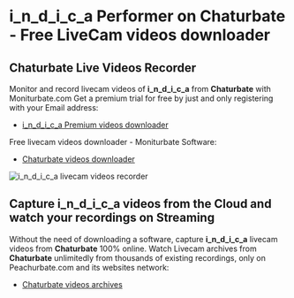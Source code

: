 # i_n_d_i_c_a Performer on Chaturbate - Free LiveCam videos downloader

## Chaturbate Live Videos Recorder

Monitor and record livecam videos of **i_n_d_i_c_a** from **Chaturbate** with Moniturbate.com
Get a premium trial for free by just and only registering with your Email address:
* [i_n_d_i_c_a Premium videos downloader](https://moniturbate.com/request-demo-licence-key.html)

Free livecam videos downloader - Moniturbate Software:
* [Chaturbate videos downloader](https://moniturbate.com/moniturbate-download-software.html)

![i_n_d_i_c_a livecam videos recorder](https://peachurnet.com/templates/moniturbate-software.png)


## Capture i_n_d_i_c_a videos from the Cloud and watch your recordings on Streaming

Without the need of downloading a software, capture **i_n_d_i_c_a** livecam videos from **Chaturbate** 100% online.
Watch Livecam archives from **Chaturbate** unlimitedly from thousands of existing recordings, only on Peachurbate.com and its websites network:
* [Chaturbate videos archives](https://peachurnet.com/)